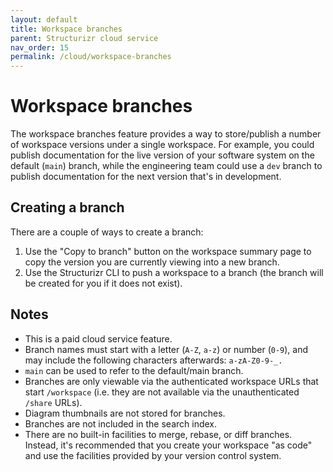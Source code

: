 ```yaml
---
layout: default
title: Workspace branches
parent: Structurizr cloud service
nav_order: 15
permalink: /cloud/workspace-branches
---
```


# Workspace branches

The workspace branches feature provides a way to store/publish a number of workspace versions under a single workspace.
For example, you could publish documentation for the live version of your software system on the default (`main`) branch,
while the engineering team could use a `dev` branch to publish documentation for the next version that's in development.

## Creating a branch

There are a couple of ways to create a branch:

1. Use the "Copy to branch" button on the workspace summary page to copy the version you are currently viewing into a new branch.
2. Use the Structurizr CLI to push a workspace to a branch (the branch will be created for you if it does not exist).

## Notes

- This is a paid cloud service feature.
- Branch names must start with a letter (`A-Z`, `a-z`) or number (`0-9`), and may include the following characters afterwards: `a-zA-Z0-9-_.`
- `main` can be used to refer to the default/main branch.
- Branches are only viewable via the authenticated workspace URLs that start `/workspace` (i.e. they are not available via the unauthenticated `/share` URLs).
- Diagram thumbnails are not stored for branches.
- Branches are not included in the search index.
- There are no built-in facilities to merge, rebase, or diff branches. Instead, it's recommended that you create your workspace "as code" and use the facilities provided by your version control system. 
